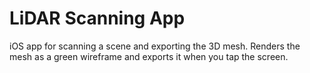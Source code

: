 # LiDAR Scanning App

iOS app for scanning a scene and exporting the 3D mesh. Renders the mesh as a green wireframe and exports it when you tap the screen.
